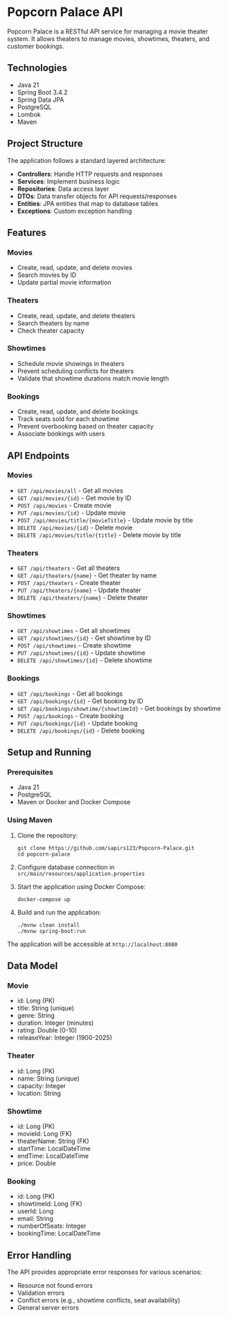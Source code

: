 
# Popcorn Palace API

Popcorn Palace is a RESTful API service for managing a movie theater system. It allows theaters to manage movies, showtimes, theaters, and customer bookings.

## Technologies

- Java 21
- Spring Boot 3.4.2
- Spring Data JPA
- PostgreSQL
- Lombok
- Maven

## Project Structure

The application follows a standard layered architecture:

- **Controllers**: Handle HTTP requests and responses
- **Services**: Implement business logic
- **Repositories**: Data access layer
- **DTOs**: Data transfer objects for API requests/responses
- **Entities**: JPA entities that map to database tables
- **Exceptions**: Custom exception handling

## Features

### Movies
- Create, read, update, and delete movies
- Search movies by ID
- Update partial movie information

### Theaters
- Create, read, update, and delete theaters
- Search theaters by name
- Check theater capacity

### Showtimes
- Schedule movie showings in theaters
- Prevent scheduling conflicts for theaters
- Validate that showtime durations match movie length

### Bookings
- Create, read, update, and delete bookings
- Track seats sold for each showtime
- Prevent overbooking based on theater capacity
- Associate bookings with users

## API Endpoints

### Movies
- `GET /api/movies/all` - Get all movies
- `GET /api/movies/{id}` - Get movie by ID
- `POST /api/movies` - Create movie
- `PUT /api/movies/{id}` - Update movie
- `POST /api/movies/title/{movieTitle}` - Update movie by title
- `DELETE /api/movies/{id}` - Delete movie
- `DELETE /api/movies/title/{title}` - Delete movie by title

### Theaters
- `GET /api/theaters` - Get all theaters
- `GET /api/theaters/{name}` - Get theater by name
- `POST /api/theaters` - Create theater
- `PUT /api/theaters/{name}` - Update theater
- `DELETE /api/theaters/{name}` - Delete theater

### Showtimes
- `GET /api/showtimes` - Get all showtimes
- `GET /api/showtimes/{id}` - Get showtime by ID
- `POST /api/showtimes` - Create showtime
- `PUT /api/showtimes/{id}` - Update showtime
- `DELETE /api/showtimes/{id}` - Delete showtime

### Bookings
- `GET /api/bookings` - Get all bookings
- `GET /api/bookings/{id}` - Get booking by ID
- `GET /api/bookings/showtime/{showtimeId}` - Get bookings by showtime
- `POST /api/bookings` - Create booking
- `PUT /api/bookings/{id}` - Update booking
- `DELETE /api/bookings/{id}` - Delete booking

## Setup and Running

### Prerequisites
- Java 21
- PostgreSQL
- Maven or Docker and Docker Compose

### Using Maven

1. Clone the repository:
   ```
   git clone https://github.com/sapirs123/Popcorn-Palace.git
   cd popcorn-palace
   ```

2. Configure database connection in `src/main/resources/application.properties`

3. Start the application using Docker Compose:
   ```
   docker-compose up
   ```

4. Build and run the application:
   ```
   ./mvnw clean install
   ./mvnw spring-boot:run
   ```


The application will be accessible at `http://localhost:8080`

## Data Model

### Movie
- id: Long (PK)
- title: String (unique)
- genre: String
- duration: Integer (minutes)
- rating: Double (0-10)
- releaseYear: Integer (1900-2025)

### Theater
- id: Long (PK)
- name: String (unique)
- capacity: Integer
- location: String

### Showtime
- id: Long (PK)
- movieId: Long (FK)
- theaterName: String (FK)
- startTime: LocalDateTime
- endTime: LocalDateTime
- price: Double

### Booking
- id: Long (PK)
- showtimeId: Long (FK)
- userId: Long
- email: String
- numberOfSeats: Integer
- bookingTime: LocalDateTime

## Error Handling

The API provides appropriate error responses for various scenarios:
- Resource not found errors
- Validation errors
- Conflict errors (e.g., showtime conflicts, seat availability)
- General server errors
